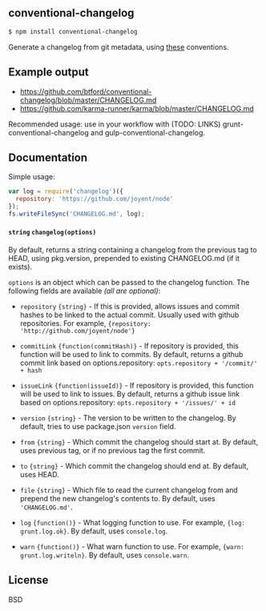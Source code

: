 conventional-changelog
----------------------

```sh
$ npm install conventional-changelog
```

Generate a changelog from git metadata, using [these](https://docs.google.com/document/d/1QrDFcIiPjSLDn3EL15IJygNPiHORgU1_OOAqWjiDU5Y/) conventions.

## Example output
- https://github.com/btford/conventional-changelog/blob/master/CHANGELOG.md
- https://github.com/karma-runner/karma/blob/master/CHANGELOG.md

Recommended usage: use in your workflow with (TODO: LINKS) grunt-conventional-changelog and gulp-conventional-changelog.

## Documentation

Simple usage: 

```js
var log = require('changelog')({
  repository: 'https://github.com/joyent/node'
});
fs.writeFileSync('CHANGELOG.md', log);
```

#### `string` `changelog(options)`

By default, returns a string containing a changelog from the previous tag to HEAD, using pkg.version, prepended to existing CHANGELOG.md (if it exists).

`options` is an object which can be passed to the changelog function.  The following fields are available *(all are optional)*:

* `repository` `{string}` - If this is provided, allows issues and commit hashes to be linked to the actual commit.  Usually used with github repositories.  For example, `{repository: 'http://github.com/joyent/node'}`

* `commitLink` `{function(commitHash)}` - If repository is provided, this function will be used to link to commits. By default, returns a github commit link based on options.repository: `opts.repository + '/commit/' + hash`

* `issueLink` `{function(issueId)}` - If repository is provided, this function will be used to link to issues.  By default, returns a github issue link based on options.repository: `opts.repository + '/issues/' + id`

* `version` `{string}` - The version to be written to the changelog. By default, tries to use package.json `version` field.

* `from` `{string}` - Which commit the changelog should start at. By default, uses previous tag, or if no previous tag the first commit.

* `to` `{string}` - Which commit the changelog should end at.  By default, uses HEAD.

* `file` `{string}` - Which file to read the current changelog from and prepend the new changelog's contents to.  By default, uses `'CHANGELOG.md'`.

* `log` `{function()}` - What logging function to use. For example, `{log: grunt.log.ok}`. By default, uses `console.log`.

* `warn` `{function()}` - What warn function to use. For example, `{warn: grunt.log.writeln}`. By default, uses `console.warn`.

## License
BSD
